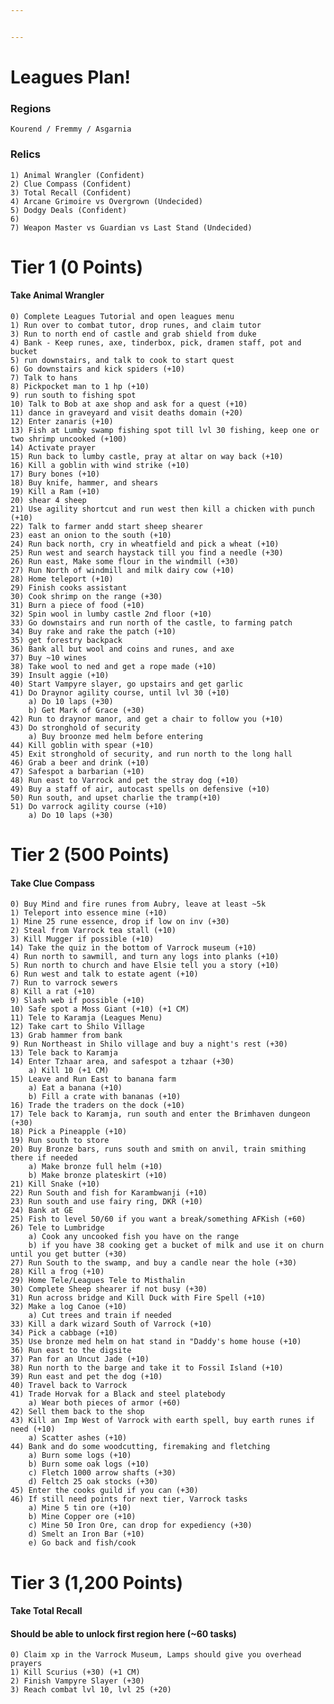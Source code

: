 ```yaml
---


---
```


<h1 id="leagues-plan">Leagues Plan!</h1>
<h3 id="regions">Regions</h3>
<pre><code>Kourend / Fremmy / Asgarnia
</code></pre>
<h3 id="relics">Relics</h3>
<pre><code>1) Animal Wrangler (Confident)
2) Clue Compass (Confident)
3) Total Recall (Confident)
4) Arcane Grimoire vs Overgrown (Undecided)
5) Dodgy Deals (Confident)
6)
7) Weapon Master vs Guardian vs Last Stand (Undecided)
</code></pre>
<h1 id="tier-1-0-points">Tier 1 (0 Points)</h1>
<h4 id="take-animal-wrangler">Take Animal Wrangler</h4>
<pre><code>0) Complete Leagues Tutorial and open leagues menu
1) Run over to combat tutor, drop runes, and claim tutor
3) Run to north end of castle and grab shield from duke
4) Bank - Keep runes, axe, tinderbox, pick, dramen staff, pot and bucket
5) run downstairs, and talk to cook to start quest
6) Go downstairs and kick spiders (+10)
7) Talk to hans
8) Pickpocket man to 1 hp (+10)
9) run south to fishing spot
10) Talk to Bob at axe shop and ask for a quest (+10)
11) dance in graveyard and visit deaths domain (+20)
12) Enter zanaris (+10)
13) Fish at Lumby swamp fishing spot till lvl 30 fishing, keep one or two shrimp uncooked (+100)
14) Activate prayer
15) Run back to lumby castle, pray at altar on way back (+10)
16) Kill a goblin with wind strike (+10)
17) Bury bones (+10)
18) Buy knife, hammer, and shears
19) Kill a Ram (+10)
20) shear 4 sheep
21) Use agility shortcut and run west then kill a chicken with punch (+10)
22) Talk to farmer andd start sheep shearer
23) east an onion to the south (+10)
24) Run back north, cry in wheatfield and pick a wheat (+10)
25) Run west and search haystack till you find a needle (+30)
26) Run east, Make some flour in the windmill (+30)
27) Run North of windmill and milk dairy cow (+10)
28) Home teleport (+10)
29) Finish cooks assistant
30) Cook shrimp on the range (+30)
31) Burn a piece of food (+10)
32) Spin wool in lumby castle 2nd floor (+10)
33) Go downstairs and run north of the castle, to farming patch
34) Buy rake and rake the patch (+10)
35) get forestry backpack
36) Bank all but wool and coins and runes, and axe
37) Buy ~10 wines 
38) Take wool to ned and get a rope made (+10)
39) Insult aggie (+10)
40) Start Vampyre slayer, go upstairs and get garlic
41) Do Draynor agility course, until lvl 30 (+10)
	a) Do 10 laps (+30)
	b) Get Mark of Grace (+30)
42) Run to draynor manor, and get a chair to follow you (+10)
43) Do stronghold of security
	a) Buy broonze med helm before entering
44) Kill goblin with spear (+10)
45) Exit stronghold of security, and run north to the long hall
46) Grab a beer and drink (+10)
47) Safespot a barbarian (+10)
48) Run east to Varrock and pet the stray dog (+10)
49) Buy a staff of air, autocast spells on defensive (+10)
50) Run south, and upset charlie the tramp(+10)
51) Do varrock agility course (+10)
	a) Do 10 laps (+30)
</code></pre>
<h1 id="tier-2-500-points">Tier 2 (500 Points)</h1>
<h4 id="take-clue-compass">Take Clue Compass</h4>
<pre><code>0) Buy Mind and fire runes from Aubry, leave at least ~5k 
1) Teleport into essence mine (+10)
1) Mine 25 rune essence, drop if low on inv (+30)
2) Steal from Varrock tea stall (+10)
3) Kill Mugger if possible (+10)
14) Take the quiz in the bottom of Varrock museum (+10)
4) Run north to sawmill, and turn any logs into planks (+10)
5) Run north to church and have Elsie tell you a story (+10)
6) Run west and talk to estate agent (+10)
7) Run to varrock sewers
8) Kill a rat (+10)
9) Slash web if possible (+10) 
10) Safe spot a Moss Giant (+10) (+1 CM)
11) Tele to Karamja (Leagues Menu)
12) Take cart to Shilo Village
13) Grab hammer from bank
9) Run Northeast in Shilo village and buy a night's rest (+30)
13) Tele back to Karamja
14) Enter Tzhaar area, and safespot a tzhaar (+30)
	a) Kill 10 (+1 CM)
15) Leave and Run East to banana farm
	a) Eat a banana (+10)
	b) Fill a crate with bananas (+10)
16) Trade the traders on the dock (+10)
17) Tele back to Karamja, run south and enter the Brimhaven dungeon (+30)
18) Pick a Pineapple (+10)
19) Run south to store
20) Buy Bronze bars, runs south and smith on anvil, train smithing there if needed
	a) Make bronze full helm (+10)
	b) Make bronze plateskirt (+10)
21) Kill Snake (+10)
22) Run South and fish for Karambwanji (+10)
23) Run south and use fairy ring, DKR (+10)
24) Bank at GE
25) Fish to level 50/60 if you want a break/something AFKish (+60)
26) Tele to Lumbridge
	a) Cook any uncooked fish you have on the range 
	b) if you have 38 cooking get a bucket of milk and use it on churn until you get butter (+30)
27) Run South to the swamp, and buy a candle near the hole (+30)
28) Kill a frog (+10)
29) Home Tele/Leagues Tele to Misthalin
30) Complete Sheep shearer if not busy (+30)
31) Run across bridge and Kill Duck with Fire Spell (+10)
32) Make a log Canoe (+10)
	a) Cut trees and train if needed
33) Kill a dark wizard South of Varrock (+10)
34) Pick a cabbage (+10)
35) Use bronze med helm on hat stand in "Daddy's home house (+10)
36) Run east to the digsite
37) Pan for an Uncut Jade (+10)
38) Run north to the barge and take it to Fossil Island (+10)
39) Run east and pet the dog (+10)
40) Travel back to Varrock
41) Trade Horvak for a Black and steel platebody
	a) Wear both pieces of armor (+60)
42) Sell them back to the shop
43) Kill an Imp West of Varrock with earth spell, buy earth runes if need (+10)
	a) Scatter ashes (+10)
44) Bank and do some woodcutting, firemaking and fletching
	a) Burn some logs (+10)
	b) Burn some oak logs (+10)
	c) Fletch 1000 arrow shafts (+30)
	d) Feltch 25 oak stocks (+30)
45) Enter the cooks guild if you can (+30)
46) If still need points for next tier, Varrock tasks
	a) Mine 5 tin ore (+10)
	b) Mine Copper ore (+10)
	c) Mine 50 Iron Ore, can drop for expediency (+30)
	d) Smelt an Iron Bar (+10)
	e) Go back and fish/cook
</code></pre>
<h1 id="tier-3-1200-points">Tier 3 (1,200 Points)</h1>
<h4 id="take-total-recall">Take Total Recall</h4>
<h4 id="should-be-able-to-unlock-first-region-here-60-tasks">Should be able to unlock first region here (~60 tasks)</h4>
<pre><code>0) Claim xp in the Varrock Museum, Lamps should give you overhead prayers
1) Kill Scurius (+30) (+1 CM)
2) Finish Vampyre Slayer (+30)
3) Reach combat lvl 10, lvl 25 (+20)
</code></pre>

